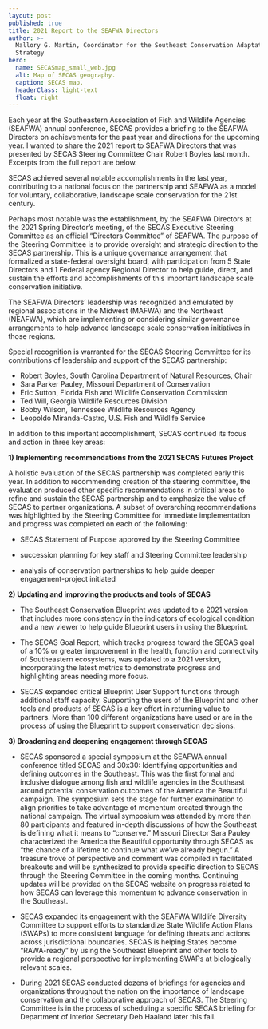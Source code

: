 ```yaml
---
layout: post
published: true
title: 2021 Report to the SEAFWA Directors
author: >-
  Mallory G. Martin, Coordinator for the Southeast Conservation Adaptation
  Strategy
hero:
  name: SECASmap_small_web.jpg
  alt: Map of SECAS geography.
  caption: SECAS map.
  headerClass: light-text
  float: right
---
```

Each year at the Southeastern Association of Fish and Wildlife Agencies (SEAFWA) annual conference, SECAS provides a briefing to the SEAFWA Directors on achievements for the past year and directions for the upcoming year. I wanted to share the 2021 report to SEAFWA Directors that was presented by SECAS Steering Committee Chair Robert Boyles last month. Excerpts from the full report are below.  

SECAS achieved several notable accomplishments in the last year, contributing to a national focus on the partnership and SEAFWA as a model for voluntary, collaborative, landscape scale conservation for the 21st century.

Perhaps most notable was the establishment, by the SEAFWA Directors at the 2021 Spring Director’s meeting, of the SECAS Executive Steering Committee as an official “Directors Committee” of SEAFWA. The purpose of the Steering Committee is to provide oversight and strategic direction to the SECAS partnership. This is a unique governance arrangement that formalized a state-federal oversight board, with participation from 5 State Directors and 1 Federal agency Regional Director to help guide, direct, and sustain the efforts and accomplishments of this important landscape scale conservation initiative.<!--more-->  

The SEAFWA Directors’ leadership was recognized and emulated by regional associations in the Midwest (MAFWA) and the Northeast (NEAFWA), which are implementing or considering similar governance arrangements to help advance landscape scale conservation initiatives in those regions.

Special recognition is warranted for the SECAS Steering Committee for its contributions of leadership and support of the SECAS partnership:
- Robert Boyles, South Carolina Department of Natural Resources, Chair
- Sara Parker Pauley, Missouri Department of Conservation
- Eric Sutton, Florida Fish and Wildlife Conservation Commission
- Ted Will, Georgia Wildlife Resources Division 
- Bobby Wilson, Tennessee Wildlife Resources Agency
- Leopoldo Miranda-Castro, U.S. Fish and Wildlife Service

In addition to this important accomplishment, SECAS continued its focus and action in three key areas:

**1) Implementing recommendations from the 2021 SECAS Futures Project**  

A holistic evaluation of the SECAS partnership was completed early this year.  In addition to recommending creation of the steering committee, the evaluation produced other specific recommendations in critical areas to refine and sustain the SECAS partnership and to emphasize the value of SECAS to partner organizations.  A subset of overarching recommendations was highlighted by the Steering Committee for immediate implementation and progress was completed on each of the following:  

- SECAS Statement of Purpose approved by the Steering Committee  

- succession planning for key staff and Steering Committee leadership  

- analysis of conservation partnerships to help guide deeper engagement-project initiated

**2) Updating and improving the products and tools of SECAS**  

- The Southeast Conservation Blueprint was updated to a 2021 version that includes more consistency in the indicators of ecological condition and a new viewer to help guide Blueprint users in using the Blueprint.  

- The SECAS Goal Report, which tracks progress toward the SECAS goal of a 10% or greater improvement in the health, function and connectivity of Southeastern ecosystems, was updated to a 2021 version, incorporating the latest metrics to demonstrate progress and highlighting areas needing more focus.  

- SECAS expanded critical Blueprint User Support functions through additional staff capacity. Supporting the users of the Blueprint and other tools and products of SECAS is a key effort in returning value to partners. More than 100 different organizations have used or are in the process of using the Blueprint to support conservation decisions.    

**3) Broadening and deepening engagement through SECAS**  

- SECAS sponsored a special symposium at the SEAFWA annual conference titled SECAS and 30x30: Identifying opportunities and defining outcomes in the Southeast.  This was the first formal and inclusive dialogue among fish and wildlife agencies in the Southeast around potential conservation outcomes of the America the Beautiful campaign. The symposium sets the stage for further examination to align priorities to take advantage of momentum created through the national campaign. The virtual symposium was attended by more than 80 participants and featured in-depth discussions of how the Southeast is defining what it means to “conserve.”  Missouri Director Sara Pauley characterized the America the Beautiful opportunity through SECAS as “the chance of a lifetime to continue what we’ve already begun.” A treasure trove of perspective and comment was compiled in facilitated breakouts and will be synthesized to provide specific direction to SECAS through the Steering Committee in the coming months.  Continuing updates will be provided on the SECAS website on progress related to how SECAS can leverage this momentum to advance conservation in the Southeast.  

- SECAS expanded its engagement with the SEAFWA Wildlife Diversity Committee to support efforts to standardize State Wildlife Action Plans (SWAPs) to more consistent language for defining threats and actions across jurisdictional boundaries. SECAS is helping States become “RAWA-ready” by using the Southeast Blueprint and other tools to provide a regional perspective for implementing SWAPs at biologically relevant scales.  

- During 2021 SECAS conducted dozens of briefings for agencies and organizations throughout the nation on the importance of landscape conservation and the collaborative approach of SECAS. The Steering Committee is in the process of scheduling a specific SECAS briefing for Department of Interior Secretary Deb Haaland later this fall.

